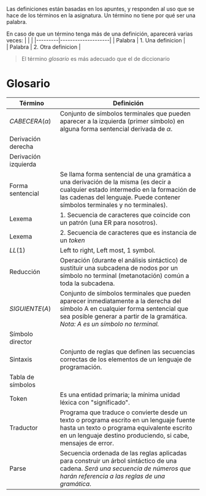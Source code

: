Las definiciones están basadas en los apuntes, y responden al uso que se hace de los términos en la asignatura. Un término no tiene por qué ser una palabra.

En caso de que un término tenga más de una definición, aparecerá varias veces:
|         |                    |
|---------|--------------------|
| Palabra | 1. Una definicion  |  
| Palabra | 2. Otra definicion |

> El término _glosario_ es más adecuado que el de diccionario
  
# Glosario
| Término              | Definición |
|----------------------|------------|
| $CABECERA(\alpha)$   | Conjunto de símbolos terminales que pueden aparecer a la izquierda (primer símbolo) en alguna forma sentencial derivada de $\alpha$. |
| Derivación derecha   | <!--TODO--> |
| Derivación izquierda | <!--TODO--> |
| Forma sentencial     | Se llama forma sentencial de una gramática a una derivación de la misma (es decir a cualquier estado intermedio en la formación de las cadenas del lenguaje. Puede contener símbolos terminales y no terminales). |
| Lexema               | 1. Secuencia de caracteres que coincide con un patrón (una ER para nosotros). |
| Lexema               | 2. Secuencia de caracteres que es instancia de un _token_ |
| $LL(1)$              | Left to right, Left most, 1 symbol. |
| Reducción            | Operación (durante el análisis sintáctico) de sustituir una subcadena de nodos por un símbolo no terminal (metanotación) común a toda la subcadena. | 
| $SIGUIENTE(A)$       | Conjunto de símbolos terminales que pueden aparecer inmediatamente a la derecha del símbolo A en cualquier forma sentencial que sea posible generar a partir de la gramática. _Nota: A es un símbolo no terminal._ |
| Símbolo director     | <!--TODO--> |
| Sintaxis             | Conjunto de reglas que definen las secuencias correctas de los elementos de un lenguaje de programación. |
| Tabla de símbolos    | <!--TODO--> |
| Token                | Es una entidad primaria; la mínima unidad léxica con "significado". |
| Traductor 		   | Programa que traduce o convierte desde un texto o programa escrito en un lenguaje fuente hasta un texto o programa equivalente escrito en un lenguaje destino produciendo, si cabe, mensajes de error. |
| Parse                | Secuencia ordenada de las reglas aplicadas para construir un árbol sintáctico de una cadena. _Será una secuencia de números que harán referencia a las reglas de una gramática_. |
